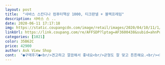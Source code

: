 ```yaml
---
layout: post 
title:  "샤바스 스칸디나 컴퓨터책상 1000, 티크판넬 + 블랙프레임" 
description: 샤바스 스 ..
date: 2020-06-11 17:17:18 
img: https://static.coupangcdn.com/image/retail/images/2020/04/10/11/1/9602154f-776a-419f-b4a4-32e3ec882bea.jpg 
linkUrl: https://link.coupang.com/re/AFFSDP?lptag=AF3600438&subid=ahnPublicAsk&pageKey=1449236000&itemId=2496139551&vendorItemId=70489297862&traceid=V0-113-24af513293e5735a 
categories: [1021] 
color: 35B62C 
price: 42900 
author: Ask View Shop 
cont:  "●구매후기●<br/>견고하고 깔끔해서 좋네요<br/>균형도 잘 맞고 튼튼해요.<br/><br/>그래도 다시 박아넣고 조립볼트 다 체결하고 나니 너무나 튼튼히 좋네요.<br/><br/>그래도 쓰는 데는 아무 지장 없을 거 같아요.<br/><br/>그래서 다른데 비해 가격 1<br/> -2만원 더 나가지만 구매해보았는데 사이즈나 디자인은 대만족 입니다!<br/>그리구 상판 아래쪽이 마무리가 좀 아쉽습니다.<br/><br/>근데 제가 상판과 다리만 조립해서 다리쪽으로 기울지게<br/>놔뒀더니 상판하중으로 인서트부가 뽑혔더라구요.<br/>.<br/><br/>다른 사이트 엄청 많이 뒤져서 겨우 찾았습니다.<br/><br/>방이랑도 잘 어울려서 굿굿!<br/>설명서에 2번째사진 동그라미 친부분에 대한 설명이없습니다 덕분에 상판 에 구멍 내버렸습니다 조립설명서 수정 부탁 드립니다<br/>원하는 사이즈 찾느라<br/>잘 쓰겠습니다<br/>전선 구멍 위치가 좀 아쉽긴 하네요<br/>전선 구멍 있는 것도 좋았는데<br/>조립은 한번에 하셔야 안부서집니다.<br/>.<br/><br/>후기중에 상판하부 인서트부가 너무 약해서 부서진다는건 공감합니다.<br/><br/>견고하고 깔끔해서 좋네요<br/>균형도 잘 맞고 튼튼해요.<br/><br/>그래도 다시 박아넣고 조립볼트 다 체결하고 나니 너무나 튼튼히 좋네요.<br/><br/>그래도 쓰는 데는 아무 지장 없을 거 같아요.<br/><br/>그래서 다른데 비해 가격 1<br/> -2만원 더 나가지만 구매해보았는데 사이즈나 디자인은 대만족 입니다!<br/>그리구 상판 아래쪽이 마무리가 좀 아쉽습니다.<br/><br/>근데 제가 상판과 다리만 조립해서 다리쪽으로 기울지게<br/>놔뒀더니 상판하중으로 인서트부가 뽑혔더라구요.<br/>.<br/><br/>다른 사이트 엄청 많이 뒤져서 겨우 찾았습니다.<br/><br/>방이랑도 잘 어울려서 굿굿!<br/>설명서에 2번째사진 동그라미 친부분에 대한 설명이없습니다 덕분에 상판 에 구멍 내버렸습니다 조립설명서 수정 부탁 드립니다<br/>원하는 사이즈 찾느라<br/>잘 쓰겠습니다<br/>전선 구멍 위치가 좀 아쉽긴 하네요<br/>전선 구멍 있는 것도 좋았는데<br/>조립은 한번에 하셔야 안부서집니다.<br/>.<br/><br/>후기중에 상판하부 인서트부가 너무 약해서 부서진다는건 공감합니다.<br/><br/>" 
---
```

